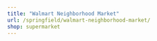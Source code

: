 ```yaml
---
title: "Walmart Neighborhood Market"
url: /springfield/walmart-neighborhood-market/
shop: supermarket
---
```

